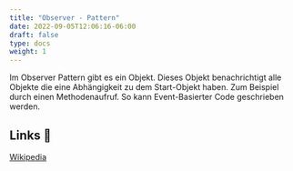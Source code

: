 ```yaml
---
title: "Observer - Pattern"
date: 2022-09-05T12:06:16-06:00
draft: false
type: docs
weight: 1
---
```


Im Observer Pattern gibt es ein Objekt. Dieses Objekt benachrichtigt alle Objekte die eine Abhängigkeit zu dem Start-Objekt haben. Zum Beispiel durch einen Methodenaufruf. So kann Event-Basierter Code geschrieben werden.

## Links 🔗

[Wikipedia](https://en.wikipedia.org/wiki/Observer_pattern)  
